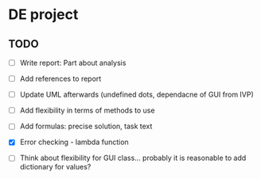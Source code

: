# DE project

## TODO

- [ ] Write report: Part about analysis
- [ ] Add references to report
- [ ] Update UML afterwards (undefined dots, dependacne of GUI from IVP)
- [ ] Add flexibility in terms of methods to use
- [ ] Add formulas: precise solution, task text
- [x] Error checking - lambda function
- [ ] Think about flexibility for GUI class... probably it is reasonable to add dictionary for values?

